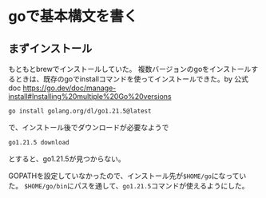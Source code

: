 # goで基本構文を書く

## まずインストール

もともとbrewでインストールしていた。
複数バージョンのgoをインストールするときは、既存のgoでinstallコマンドを使ってインストールできた。by 公式doc https://go.dev/doc/manage-install#Installing%20multiple%20Go%20versions

```zsh
go install golang.org/dl/go1.21.5@latest
```
で、インストール後でダウンロードが必要なようで
```zsh
go1.21.5 download
```
とすると、go1.21.5が見つからない。

GOPATHを設定していなかったので、インストール先が`$HOME/go`になっていた。
`$HOME/go/bin`にパスを通して、`go1.21.5`コマンドが使えるようにした。

